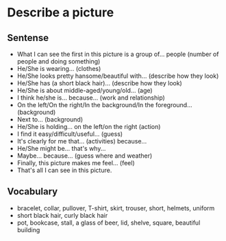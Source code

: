 # Describe a picture

## Sentense

- What I can see the first in this picture is a group of... people (number of people and doing something)
- He/She is wearing... (clothes)
- He/She looks pretty hansome/beautiful with... (describe how they look)
- He/She has (a short black hair)... (describe how they look)
- He/She is about middle-aged/young/old... (age)
- I think he/she is... because... (work and relationship)
- On the left/On the right/In the background/In the foreground... (background)
- Next to... (background)
- He/She is holding... on the left/on the right (action)
- I find it easy/difficult/useful... (guess)
- It's clearly for me that... (activities) because...
- He/She might be... that's why...
- Maybe... because... (guess where and weather)
- Finally, this picture makes me feel... (feel)
- That's all I can see in this picture.

## Vocabulary

- bracelet, collar, pullover, T-shirt, skirt, trouser, short, helmets, uniform
- short black hair, curly black hair
- pot, bookcase, stall, a glass of beer, lid, shelve, square, beautiful building